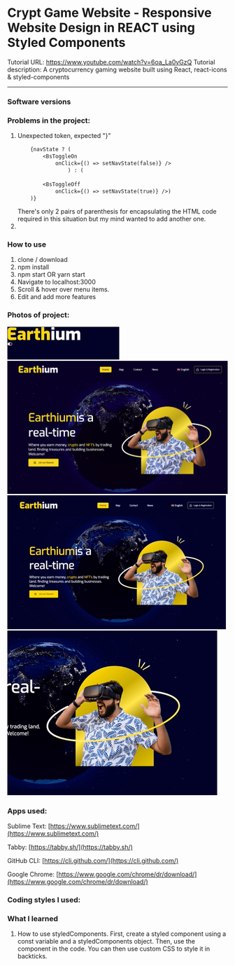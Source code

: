 # Crypt Game Website - Responsive Website Design in REACT using Styled Components
Tutorial URL: https://www.youtube.com/watch?v=6oa_La0vGzQ
Tutorial description: A cryptocurrency gaming website built using React, react-icons & styled-components

___________

### Software versions

### Problems in the project:
1. Unexpected token, expected "}"
	```
		{navState ? (
			<BsToggleOn 
				onClick={() => setNavState(false)} />
					) : (

			<BsToggleOff 
				onClick={() => setNavState(true)} />)
		)}
	```
	There's only 2 pairs of parenthesis for encapsulating the HTML code required in this situation but my mind wanted to add another one.
2.

### How to use
1. clone / download
2. npm install
3. npm start OR yarn start
4. Navigate to localhost:3000
5. Scroll & hover over menu items.
6. Edit and add more features
### Photos of project:
![](./src/assets/react-crypt-game-website-1.gif)
![](./src/assets/react-crypt-game-website-2.png)
![](./src/assets/react-crypt-game-website-3.gif)
![](./src/assets/react-crypt-game-website-4.gif)

### Apps used:

Sublime Text: [https://www.sublimetext.com/](https://www.sublimetext.com/) 

Tabby: [https://tabby.sh/](https://tabby.sh/) 

GitHub CLI: [https://cli.github.com/](https://cli.github.com/) 

Google Chrome: [https://www.google.com/chrome/dr/download/](https://www.google.com/chrome/dr/download/)

### Coding styles I used:

### What I learned
1. How to use styledComponents. First, create a styled component using a const variable and a styledComponents object. Then, use the component in the code. You can then use custom CSS to style it in backticks.
